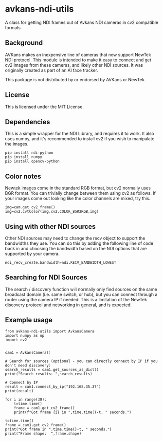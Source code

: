 # avkans-ndi-utils
A class for getting NDI frames out of Avkans NDI cameras in cv2 compatible formats.

## Background
AVKans makes an inexpensive line of cameras that now support NewTek NDI protocol.   This module is intended to make it easy to connect and get cv2 images from these cameras, and likely other NDI sources.   It was originally created as part of an AI face tracker.

This package is not distributed by or endorsed by AVKans or NewTek.

## License
This is licensed under the MIT License.

## Dependencies
This is a simple wrapper for the NDI Library, and requires it to work.   It also uses numpy, and it's recommended to install cv2 if you wish to manipulate the images.
```
pip install ndi-python
pip install numpy
pip install opencv-python
```

## Color notes
Newtek images come in the standard RGB format, but cv2 normally uses BGR format.   You can trivially change between them using cv2 as follows.   If your images come out looking like the color channels are mixed, try this.
```
img=cam.get_cv2_frame()
img=cv2.cvtColor(img,cv2.COLOR_BGR2RGB,img)
```

## Using with other NDI sources
Other NDI sources may need to change the recv object to support the bandwidths they use.  You can do this by adding the following line of code back in and choosing the bandwidth based on the NDI options that are supported by your camera.
```
ndi_recv_create.bandwidth=ndi.RECV_BANDWIDTH_LOWEST
```

## Searching for NDI Sources
The search / discovery function will normally only find sources on the same broadcast domain (i.e. same switch, or hub), but you can connect through a router using the camera IP if needed.    This is a limitation of the NewTek discovery protocol and networking in general, and is expected.

## Example usage

```
from avkans-ndi-utils import AvkansCamera
import numpy as np
import cv2


cam1 = AvkansCamera()

# Search for sources (optional - you can directly connect by IP if you don't need discovery)
search_results = cam1.get_sources_as_dict()
print("Search results: ",search_results)

# Connect by IP
result = cam1.connect_by_ip("192.168.35.37")
print(result)

for i in range(30):
    t=time.time()
    frame = cam1.get_cv2_frame()
    print(f"Got frame {i} in ",time.time()-t, " seconds.")

t=time.time()
frame = cam1.get_cv2_frame()
print("Got frame in ",time.time()-t, " seconds.")
print("Frame shape:  ",frame.shape)





```

